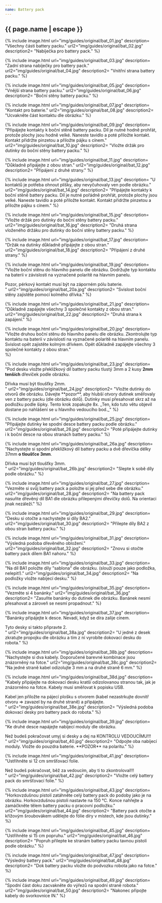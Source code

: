 ```yaml
---
name: Battery pack
---
```

## {{ page.name | escape }}
{% include image.html
    url="img/guides/original/bat_01.jpg"
    description=
        "Všechny části battery packu."
    url2="img/guides/original/bat_02.jpg"
    description2=
        "Nabíječka pro battery pack."
%}

{% include image.html
    url="img/guides/original/bat_03.jpg"
    description=
        "Zadní strana nabíječky pro battery pack."
    url2="img/guides/original/bat_04.jpg"
    description2=
        "Vnitřní strana battery packu."
%}

{% include image.html
    url="img/guides/original/bat_05.jpg"
    description=
        "Vnější strana battery packu."
    url2="img/guides/original/bat_06.jpg"
    description2=
        "Boční stěny battery packu."
%}

{% include image.html
    url="img/guides/original/bat_07.jpg"
    description=
        "Kontakt pro baterie."
    url2="img/guides/original/bat_08.jpg"
    description2=
        "Ucvakněte část kontaktu dle obrázku."
%}

{% include image.html
    url="img/guides/original/bat_09.jpg"
    description=
        "Připájejte kontakty k boční stěně battery packu. Díl je nutné hodně prohřát, protože plochy jsou hodně velké. Naneste tavidlo a poté přiložte kontakt. Kontakt přidržte pinzetou a přiložte pájku s cínem."
    url2="img/guides/original/bat_10.jpg"
    description2=
        "Vložte držák pro dutinky do boční stěny battery packu."
%}

{% include image.html
    url="img/guides/original/bat_11.jpg"
    description=
        "Důkladně připájejte z obou stran."
    url2="img/guides/original/bat_12.jpg"
    description2=
        "Připájení z druhé strany."
%}

{% include image.html
    url="img/guides/original/bat_13.jpg"
    description=
        "U kontaktů je potřeba ohnout plíšky, aby nevyčuhovaly ven podle obrázku."
    url2="img/guides/original/bat_14.jpg"
    description2=
        "Připájejte kontakty k boční stěně battery packu. Díl je nutné pořádně prohřát, protože plochy jsou velké. Naneste tavidlo a poté přiložte kontakt. Kontakt přidržte pinzetou a přiložte pájku s cínem."
%}

{% include image.html
    url="img/guides/original/bat_15.jpg"
    description=
        "Vložte držák pro dutinky do boční stěny battery packu."
    url2="img/guides/original/bat_16.jpg"
    description2=
        "Druhá strana vloženého držáku pro dutinky do boční stěny battery packu."
%}

{% include image.html
    url="img/guides/original/bat_17.jpg"
    description=
        "Držák na dutinky důkladně připájejte z obou stran."
    url2="img/guides/original/bat_18.jpg"
    description2=
        "Připájení z druhé strany."
%}

{% include image.html
    url="img/guides/original/bat_19.jpg"
    description=
        "Vložte boční stěnu do hlavního panelu dle obrázku. Dodržujte typ kontaktu na baterii v závislosti na vyznačené polaritě na hlavním panelu.
<div class=\"alert\">Pozor, pérkový kontakt musí být na záporném pólu baterie.</div>"
    url2="img/guides/original/bat_20a.jpg"
    description2=
        "Svislost boční stěny zajistěte pomocí kolmého dřívka."
%}

{% include image.html
    url="img/guides/original/bat_21.jpg"
    description=
        "Důkladně zapájejte všechny 3 společné kontakty z obou stran."
    url2="img/guides/original/bat_22.jpg"
    description2=
        "Druhá strana k zapájení."
%}

{% include image.html
    url="img/guides/original/bat_20.jpg"
    description=
        "Vložte druhou boční stěnu do hlavního panelu dle obrázku. Zkontrolujte typ kontaktu na baterii v závislosti na vyznačené polaritě na hlavním panelu. Svislost opět zajistěte kolmým dřívkem. Opět důkladně zapájejte všechny 3 společné kontakty z obou stran."  
%}

{% include image.html
    url="img/guides/original/bat_23.jpg"
    description=
        "Pod desku vložte překližkový díl battery packu tlustý 3mm a 2 kusy **2mm tenších** dřevíček podle obrázku.
<div class=\"alert\">Dřívka musí být tloušťky 2mm.</div>"
    url2="img/guides/original/bat_24.jpg"
    description2=
        "Vložte dutinky do otvorů dle obrázku. Dávejte **pozor**, aby hlubší otvory dutinek směřovaly ven z battery packu (dle obrázku dolů). Dutinky musí přesahovat skrz až na podložku podle šipky. Tento krok zopakujte 8x.  _Ten, kdo tuto větu objevil dostane po nahlášení se u hlavního vedoucího bod._"
%}

{% include image.html
    url="img/guides/original/bat_25.jpg"
    description=
        "Připájejte dutinky ke spodní desce battery packu podle obrázku."
    url2="img/guides/original/bat_26.jpg"
    description2=
        "Poté připájejte dutinky i k boční desce na obou stranách battery packu."
%}

{% include image.html
    url="img/guides/original/bat_26a.jpg"
    description=
        "Nachystejte si spodní překližkový díl battery packu a dvě dřevíčka délky 37mm **o tloušťce 3mm**.
<div class=\"alert\">Dřívka musí být tloušťky 3mm.</div>"
    url2="img/guides/original/bat_26b.jpg"
    description2=
        "Slepte k sobě díly podle obrázku."
%}

{% include image.html
    url="img/guides/original/bat_27.jpg"
    description=
        "Vezměte si svůj battery pack a položte si jej před sebe dle obrázku."
    url2="img/guides/original/bat_28.jpg"
    description2=
        "Na battery pack nasuňte dřevěný díl BA1 dle obrázku přilepenými dřevíčky dolů. Na orientaci jinak nezáleží."
%}

{% include image.html
    url="img/guides/original/bat_29.jpg"
    description=
        "Desku si otočte a nachystejte si díly BA2."
    url2="img/guides/original/bat_30.jpg"
    description2=
        "Přilepte díly BA2 z obou stran battery packu."
%}

{% include image.html
    url="img/guides/original/bat_31.jpg"
    description=
        "Výsledná podoba dřevěného obložení."
    url2="img/guides/original/bat_32.jpg"
    description2=
        "Znovu si otočte battery pack dílem BA1 nahoru."
%}

{% include image.html
    url="img/guides/original/bat_33.jpg"
    description=
        "Na díl BA1 položte díly \"sablona\" dle obrázku. (slouží pouze jako podložka, nelepit!)."
    url2="img/guides/original/bat_34.jpg"
    description2=
        "Na podložky vložte nabíjecí desku."
%}

{% include image.html
    url="img/guides/original/bat_35.jpg"
    description=
        "Vezměte si 4 banánky."
    url2="img/guides/original/bat_36.jpg"
    description2=
        "Zasuňte banánky do dutinek dle obrázku. Banánek nesmí přesahovat a zároveň se nesmí propadnout."
%}

{% include image.html
    url="img/guides/original/bat_37.jpg"
    description=
        "Banánky připájejte k desce. Nevadí, když se díra zalije cínem. 

<div class=\"alert\">Tyto desky si takto připravte 2.</div>"
    url2="img/guides/original/bat_38a.jpg"
    description2=
        "U jedné z desek zkratujte propojku dle obrázku a tím z ní vyrobíte dokovací desku do robota."
%}

{% include image.html
    url="img/guides/original/bat_38b.jpg"
    description=
        "Nachystejte si dva kabely. Doporučené barevné kombinace jsou znázorněný na fotce."
    url2="img/guides/original/bat_38c.jpg"
    description2=
        "Na jedné straně kabel odizolujte 3 mm a na druhé straně 6 mm."
%}

{% include image.html
    url="img/guides/original/bat_38d.jpg"
    description=
        "Kabely připájejte na dokovací desku kratší odizolovanou stranou tak, jak je znázorněno na fotce. Kabely musí směřovat k popisku USB.

<div class=\"alert\">Kabel jen přiložte na pájecí plošku s otvorem (kabel nezastrkujte dovnitř otvoru => zavazel by na druhé straně) a připájejte.</div>"
    url2="img/guides/original/bat_38e.jpg"
    description2=
        "Výsledná podoba dokovací desky pro battery pack do robota."
%}

{% include image.html
    url="img/guides/original/bat_39.jpg"
    description=
        "Ke druhé desce napájejte nabíjecí moduly dle obrázku.
<div class=\"alert\">Než budeš pokračovat umyj si desky a dej na KONTROLU VEDOUCÍMU!!!</div>"
    url2="img/guides/original/bat_40.jpg"
    description2=
        "Odpojte oba nabíjecí moduly. Vložte do pouzdra baterie. **POZOR** na polaritu."
%}

{% include image.html
    url="img/guides/original/bat_41.jpg"
    description=
        "Ustřihněte si 12 cm smršťovací folie.
<div class=\"alert\">Než budeš pokračovat, běž za vedoucím, aby ti to zkontroloval!!!</div>"
    url2="img/guides/original/bat_42.jpg"
    description2=
        "Vložte celý battery pack do smršťovací folie."
%}

{% include image.html
    url="img/guides/original/bat_43.jpg"
    description=
        "Horkovzdušnou pistolí zatáhněte celý battery pack do podoby jako je na obrázku. Horkovzdušnou pistoli nastavte na 150 °C. Konce nahřejte a zamáčkněte tělem battery packu o pracovní podložku."
    url2="img/guides/original/bat_44.jpg"
    description2=
        "Battery pack otočte a křížovým šroubovákem udělejte do fólie díry v místech, kde jsou dutinky."
%}

{% include image.html
    url="img/guides/original/bat_45.jpg"
    description=
        "Ustřihněte si 15 cm popruhu."
    url2="img/guides/original/bat_46.jpg"
    description2=
        "Popruh přilepte ke stranám battery packu tavnou pistolí podle obrázku."
%}

{% include image.html
    url="img/guides/original/bat_47.jpg"
    description=
        "Výsledný battery pack."
    url2="img/guides/original/bat_48.jpg"
    description2=
        "Dok battery packu vložte do podvozku robota jako na fotce."
%}

{% include image.html
    url="img/guides/original/bat_49.jpg"
    description=
        "Spodní část doku zacvakněte do výřezů na spodní straně robota."
    url2="img/guides/original/bat_50.jpg"
    description2=
        "Nakonec připojte kabely do svorkovnice IN."
%}